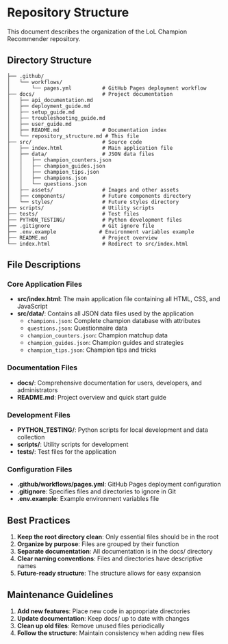 # Repository Structure

This document describes the organization of the LoL Champion Recommender repository.

## Directory Structure

```
├── .github/
│   └── workflows/
│       └── pages.yml          # GitHub Pages deployment workflow
├── docs/                      # Project documentation
│   ├── api_documentation.md
│   ├── deployment_guide.md
│   ├── setup_guide.md
│   ├── troubleshooting_guide.md
│   ├── user_guide.md
│   ├── README.md              # Documentation index
│   └── repository_structure.md # This file
├── src/                       # Source code
│   ├── index.html             # Main application file
│   ├── data/                  # JSON data files
│   │   ├── champion_counters.json
│   │   ├── champion_guides.json
│   │   ├── champion_tips.json
│   │   ├── champions.json
│   │   └── questions.json
│   ├── assets/                # Images and other assets
│   ├── components/            # Future components directory
│   └── styles/                # Future styles directory
├── scripts/                   # Utility scripts
├── tests/                     # Test files
├── PYTHON_TESTING/            # Python development files
├── .gitignore                 # Git ignore file
├── .env.example              # Environment variables example
├── README.md                  # Project overview
└── index.html                 # Redirect to src/index.html
```

## File Descriptions

### Core Application Files

- **src/index.html**: The main application file containing all HTML, CSS, and JavaScript
- **src/data/**: Contains all JSON data files used by the application
  - `champions.json`: Complete champion database with attributes
  - `questions.json`: Questionnaire data
  - `champion_counters.json`: Champion matchup data
  - `champion_guides.json`: Champion guides and strategies
  - `champion_tips.json`: Champion tips and tricks

### Documentation Files

- **docs/**: Comprehensive documentation for users, developers, and administrators
- **README.md**: Project overview and quick start guide

### Development Files

- **PYTHON_TESTING/**: Python scripts for local development and data collection
- **scripts/**: Utility scripts for development
- **tests/**: Test files for the application

### Configuration Files

- **.github/workflows/pages.yml**: GitHub Pages deployment configuration
- **.gitignore**: Specifies files and directories to ignore in Git
- **.env.example**: Example environment variables file

## Best Practices

1. **Keep the root directory clean**: Only essential files should be in the root
2. **Organize by purpose**: Files are grouped by their function
3. **Separate documentation**: All documentation is in the docs/ directory
4. **Clear naming conventions**: Files and directories have descriptive names
5. **Future-ready structure**: The structure allows for easy expansion

## Maintenance Guidelines

1. **Add new features**: Place new code in appropriate directories
2. **Update documentation**: Keep docs/ up to date with changes
3. **Clean up old files**: Remove unused files periodically
4. **Follow the structure**: Maintain consistency when adding new files